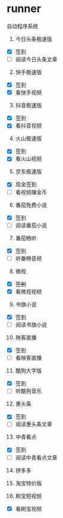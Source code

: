 # runner
自动程序系统

1. 今日头条极速版

- [x] 签到
- [ ] 阅读今日头条文章

2. 快手极速版

- [x] 签到
- [x] 看快手视频

3. 抖音极速版

- [x] 签到
- [x] 看抖音视频

4. 火山极速版

- [x] 签到
- [x] 看火山视频

5. 京东极速版

- [x] 现金签到
- [ ] 看视频赚金币

6. 番茄免费小说

- [x] 签到
- [ ] 阅读番茄小说

7. 番茄畅听

- [x] 签到
- [ ] 听番畅音频

8. 微视

- [x] ~~签到~~
- [x] 看微视视频

9. 书旗小说

- [x] 签到
- [ ] 阅读书旗小说

10. 映客直播

- [x] 签到
- [ ] 看映客直播

11. 酷狗大字版

- [x] 签到
- [ ] 听酷狗音乐

12. 惠头条

- [x] 签到
- [ ] 阅读惠头条文章

13. 中青看点

- [x] 签到
- [ ] 阅读中青看点文章

14. 拼多多

15. 淘宝特价版

16. 刷宝短视频

- [x] 看刷宝视频

